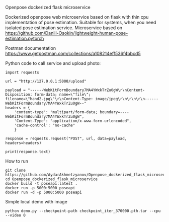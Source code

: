 Openpose dockerized flask microservice

Dockerized openpose web microservice based on flask with thin cpu implementation of pose estimation. Suitable for systems, when you need isolated pose estimation service.
Microservice based on https://github.com/Daniil-Osokin/lightweight-human-pose-estimation.pytorch

Postman documentation https://www.getpostman.com/collections/a108214eff536f4bbcd5

Python code to call service and upload photo:

```
import requests

url = "http://127.0.0.1:5000/upload"

payload = "------WebKitFormBoundary7MA4YWxkTrZu0gW\r\nContent-Disposition: form-data; name=\"file\"; filename=\"hand2.jpg\"\r\nContent-Type: image/jpeg\r\n\r\n\r\n------WebKitFormBoundary7MA4YWxkTrZu0gW--"
headers = {
    'content-type': "multipart/form-data; boundary=----WebKitFormBoundary7MA4YWxkTrZu0gW",
    'Content-Type': "application/x-www-form-urlencoded",
    'cache-control': "no-cache"
    }

response = requests.request("POST", url, data=payload, headers=headers)

print(response.text)
```

How to run
```
git clone https://github.com/AydarAkhmetzyanov/Openpose_dockerized_flask_microservice.git
cd Openpose_dockerized_flask_microservice
docker build -t poseapi:latest .
docker run -p 5000:5000 poseapi
docker run -d -p 5000:5000 poseapi
```

Simple local demo with image
```
python demo.py --checkpoint-path checkpoint_iter_370000.pth.tar --cpu --video 0
```
